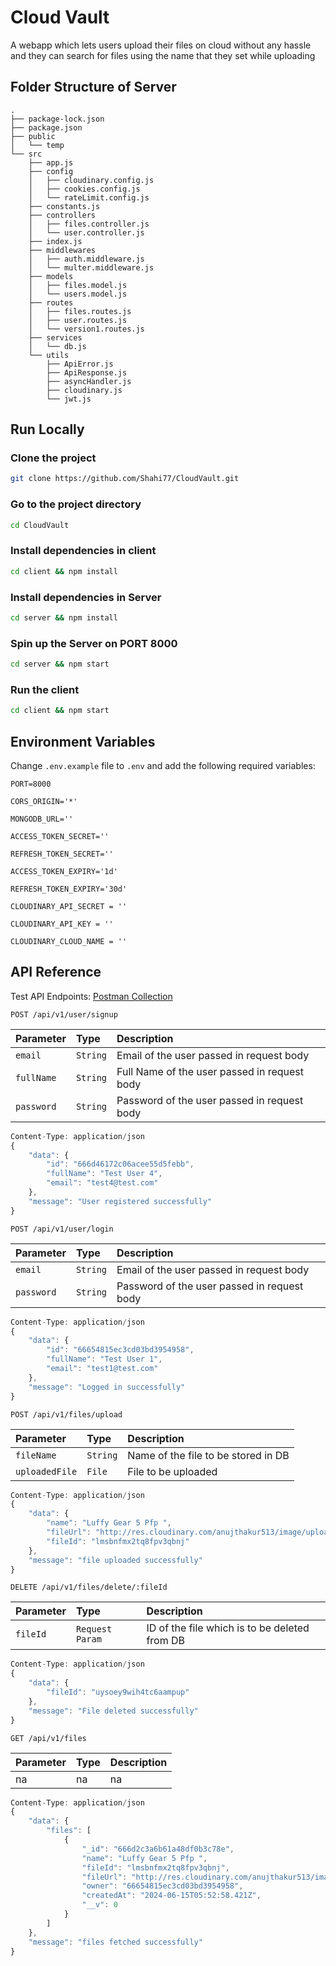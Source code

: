 # Cloud Vault

A webapp which lets users upload their files on cloud without any hassle and they can search for files using the name that they set while uploading

## Folder Structure of Server

```
.
├── package-lock.json
├── package.json
├── public
│   └── temp
└── src
    ├── app.js
    ├── config
    │   ├── cloudinary.config.js
    │   ├── cookies.config.js
    │   └── rateLimit.config.js
    ├── constants.js
    ├── controllers
    │   ├── files.controller.js
    │   └── user.controller.js
    ├── index.js
    ├── middlewares
    │   ├── auth.middleware.js
    │   └── multer.middleware.js
    ├── models
    │   ├── files.model.js
    │   └── users.model.js
    ├── routes
    │   ├── files.routes.js
    │   ├── user.routes.js
    │   └── version1.routes.js
    ├── services
    │   └── db.js
    └── utils
        ├── ApiError.js
        ├── ApiResponse.js
        ├── asyncHandler.js
        ├── cloudinary.js
        └── jwt.js
```

## Run Locally

### Clone the project

```bash
git clone https://github.com/Shahi77/CloudVault.git
```

### Go to the project directory

```bash
cd CloudVault
```

### Install dependencies in client

```bash
cd client && npm install
```

### Install dependencies in Server

```bash
cd server && npm install
```

### Spin up the Server on PORT 8000

```bash
cd server && npm start
```

### Run the client

```bash
cd client && npm start
```

## Environment Variables

Change `.env.example` file to `.env` and add the following required variables:

`PORT=8000`

`CORS_ORIGIN='*'`

`MONGODB_URL=''`

`ACCESS_TOKEN_SECRET=''`

`REFRESH_TOKEN_SECRET=''`

`ACCESS_TOKEN_EXPIRY='1d'`

`REFRESH_TOKEN_EXPIRY='30d'`

`CLOUDINARY_API_SECRET = ''`

`CLOUDINARY_API_KEY = ''`

`CLOUDINARY_CLOUD_NAME = ''`

## API Reference

Test API Endpoints: [Postman Collection](https://www.postman.com/altimetry-saganist-53324669/workspace/github/collection/17929702-302bbd1f-732e-4e6c-9356-435188f655c1?action=share&creator=17929702&active-environment=17929702-658cced1-cde0-411b-91a3-22e346d64490)

```http
POST /api/v1/user/signup
```

| Parameter  | Type     | Description                                  |
| :--------- | :------- | :------------------------------------------- |
| `email`    | `String` | Email of the user passed in request body     |
| `fullName` | `String` | Full Name of the user passed in request body |
| `password` | `String` | Password of the user passed in request body  |

```javascript
Content-Type: application/json
{
    "data": {
        "id": "666d46172c06acee55d5febb",
        "fullName": "Test User 4",
        "email": "test4@test.com"
    },
    "message": "User registered successfully"
}
```

```http
POST /api/v1/user/login
```

| Parameter  | Type     | Description                                 |
| :--------- | :------- | :------------------------------------------ |
| `email`    | `String` | Email of the user passed in request body    |
| `password` | `String` | Password of the user passed in request body |

```javascript
Content-Type: application/json
{
    "data": {
        "id": "66654815ec3cd03bd3954958",
        "fullName": "Test User 1",
        "email": "test1@test.com"
    },
    "message": "Logged in successfully"
}
```

```http
POST /api/v1/files/upload
```

| Parameter      | Type     | Description                         |
| :------------- | :------- | :---------------------------------- |
| `fileName`     | `String` | Name of the file to be stored in DB |
| `uploadedFile` | `File`   | File to be uploaded                 |

```javascript
Content-Type: application/json
{
    "data": {
        "name": "Luffy Gear 5 Pfp ",
        "fileUrl": "http://res.cloudinary.com/anujthakur513/image/upload/v1718430778/cloud-vault/files/lmsbnfmx2tq8fpv3qbnj.jpg",
        "fileId": "lmsbnfmx2tq8fpv3qbnj"
    },
    "message": "file uploaded successfully"
}
```

```http
DELETE /api/v1/files/delete/:fileId
```

| Parameter | Type            | Description                                   |
| :-------- | :-------------- | :-------------------------------------------- |
| `fileId`  | `Request Param` | ID of the file which is to be deleted from DB |

```javascript
Content-Type: application/json
{
    "data": {
        "fileId": "uysoey9wih4tc6aampup"
    },
    "message": "File deleted successfully"
}
```

```http
GET /api/v1/files
```

| Parameter | Type | Description |
| :-------- | :--- | :---------- |
| na        | na   | na          |

```javascript
Content-Type: application/json
{
    "data": {
        "files": [
            {
                "_id": "666d2c3a6b61a48df0b3c78e",
                "name": "Luffy Gear 5 Pfp ",
                "fileId": "lmsbnfmx2tq8fpv3qbnj",
                "fileUrl": "http://res.cloudinary.com/anujthakur513/image/upload/v1718430778/cloud-vault/files/lmsbnfmx2tq8fpv3qbnj.jpg",
                "owner": "66654815ec3cd03bd3954958",
                "createdAt": "2024-06-15T05:52:58.421Z",
                "__v": 0
            }
        ]
    },
    "message": "files fetched successfully"
}
```
